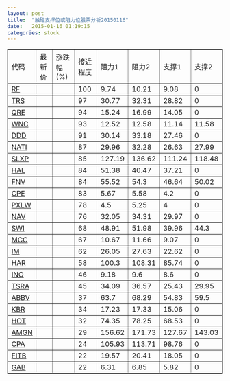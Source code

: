 ```yaml
---
layout: post
title:  "触碰支撑位或阻力位股票分析20150116"
date:   2015-01-16 01:19:15
categories: stock
---
```

<script type="text/javascript">
var stockList = []
stockList.push('gb_rf');
stockList.push('gb_trs');
stockList.push('gb_qre');
stockList.push('gb_wnc');
stockList.push('gb_ddd');
stockList.push('gb_nati');
stockList.push('gb_slxp');
stockList.push('gb_hal');
stockList.push('gb_fnv');
stockList.push('gb_cpe');
stockList.push('gb_pxlw');
stockList.push('gb_nav');
stockList.push('gb_swi');
stockList.push('gb_mcc');
stockList.push('gb_im');
stockList.push('gb_har');
stockList.push('gb_ino');
stockList.push('gb_tsra');
stockList.push('gb_abbv');
stockList.push('gb_kbr');
stockList.push('gb_hot');
stockList.push('gb_amgn');
stockList.push('gb_cpa');
stockList.push('gb_fitb');
stockList.push('gb_gab');
</script>
<table border="1">
 <tr>
 <td>代码</td>
 <td>最新价</td>
 <td>涨跌幅(%)</td>
 <td>接近程度</td>
 <td>阻力1</td>
 <td>阻力2</td>
 <td>支撑1</td>
 <td>支撑2</td>
</tr>
  <tr id="rf" class="green">
  <td><a href="http://stock.finance.sina.com.cn/usstock/quotes/RF.html" target="_blank">RF</a></td><td></td><td></td><td>100</td><td>9.74</td><td>10.21</td><td>9.08</td><td>0</td></tr>
  <tr id="trs" class="red">
  <td><a href="http://stock.finance.sina.com.cn/usstock/quotes/TRS.html" target="_blank">TRS</a></td><td></td><td></td><td>97</td><td>30.77</td><td>32.31</td><td>28.82</td><td>0</td></tr>
  <tr id="qre" class="red">
  <td><a href="http://stock.finance.sina.com.cn/usstock/quotes/QRE.html" target="_blank">QRE</a></td><td></td><td></td><td>94</td><td>15.24</td><td>16.99</td><td>14.05</td><td>0</td></tr>
  <tr id="wnc" class="red">
  <td><a href="http://stock.finance.sina.com.cn/usstock/quotes/WNC.html" target="_blank">WNC</a></td><td></td><td></td><td>93</td><td>12.52</td><td>12.58</td><td>11.14</td><td>11.58</td></tr>
  <tr id="ddd" class="red">
  <td><a href="http://stock.finance.sina.com.cn/usstock/quotes/DDD.html" target="_blank">DDD</a></td><td></td><td></td><td>91</td><td>30.14</td><td>33.18</td><td>27.46</td><td>0</td></tr>
  <tr id="nati" class="red">
  <td><a href="http://stock.finance.sina.com.cn/usstock/quotes/NATI.html" target="_blank">NATI</a></td><td></td><td></td><td>87</td><td>29.96</td><td>32.28</td><td>26.63</td><td>27.99</td></tr>
  <tr id="slxp" class="green">
  <td><a href="http://stock.finance.sina.com.cn/usstock/quotes/SLXP.html" target="_blank">SLXP</a></td><td></td><td></td><td>85</td><td>127.19</td><td>136.62</td><td>111.24</td><td>118.48</td></tr>
  <tr id="hal" class="green">
  <td><a href="http://stock.finance.sina.com.cn/usstock/quotes/HAL.html" target="_blank">HAL</a></td><td></td><td></td><td>84</td><td>51.38</td><td>40.47</td><td>37.21</td><td>0</td></tr>
  <tr id="fnv" class="green">
  <td><a href="http://stock.finance.sina.com.cn/usstock/quotes/FNV.html" target="_blank">FNV</a></td><td></td><td></td><td>84</td><td>55.52</td><td>54.3</td><td>46.64</td><td>50.02</td></tr>
  <tr id="cpe" class="red">
  <td><a href="http://stock.finance.sina.com.cn/usstock/quotes/CPE.html" target="_blank">CPE</a></td><td></td><td></td><td>83</td><td>5.67</td><td>5.58</td><td>4.2</td><td>0</td></tr>
  <tr id="pxlw" class="red">
  <td><a href="http://stock.finance.sina.com.cn/usstock/quotes/PXLW.html" target="_blank">PXLW</a></td><td></td><td></td><td>78</td><td>4.5</td><td>5.25</td><td>4</td><td>0</td></tr>
  <tr id="nav" class="red">
  <td><a href="http://stock.finance.sina.com.cn/usstock/quotes/NAV.html" target="_blank">NAV</a></td><td></td><td></td><td>76</td><td>32.05</td><td>34.31</td><td>29.97</td><td>0</td></tr>
  <tr id="swi" class="red">
  <td><a href="http://stock.finance.sina.com.cn/usstock/quotes/SWI.html" target="_blank">SWI</a></td><td></td><td></td><td>68</td><td>48.91</td><td>51.98</td><td>39.96</td><td>44.3</td></tr>
  <tr id="mcc" class="green">
  <td><a href="http://stock.finance.sina.com.cn/usstock/quotes/MCC.html" target="_blank">MCC</a></td><td></td><td></td><td>67</td><td>10.67</td><td>11.66</td><td>9.07</td><td>0</td></tr>
  <tr id="im" class="red">
  <td><a href="http://stock.finance.sina.com.cn/usstock/quotes/IM.html" target="_blank">IM</a></td><td></td><td></td><td>62</td><td>26.05</td><td>27.63</td><td>22.62</td><td>0</td></tr>
  <tr id="har" class="red">
  <td><a href="http://stock.finance.sina.com.cn/usstock/quotes/HAR.html" target="_blank">HAR</a></td><td></td><td></td><td>58</td><td>100.3</td><td>108.31</td><td>85.74</td><td>0</td></tr>
  <tr id="ino" class="red">
  <td><a href="http://stock.finance.sina.com.cn/usstock/quotes/INO.html" target="_blank">INO</a></td><td></td><td></td><td>46</td><td>9.18</td><td>9.6</td><td>8.6</td><td>0</td></tr>
  <tr id="tsra" class="red">
  <td><a href="http://stock.finance.sina.com.cn/usstock/quotes/TSRA.html" target="_blank">TSRA</a></td><td></td><td></td><td>45</td><td>34.09</td><td>36.57</td><td>25.43</td><td>29.95</td></tr>
  <tr id="abbv" class="red">
  <td><a href="http://stock.finance.sina.com.cn/usstock/quotes/ABBV.html" target="_blank">ABBV</a></td><td></td><td></td><td>37</td><td>63.7</td><td>68.29</td><td>54.83</td><td>59.5</td></tr>
  <tr id="kbr" class="green">
  <td><a href="http://stock.finance.sina.com.cn/usstock/quotes/KBR.html" target="_blank">KBR</a></td><td></td><td></td><td>34</td><td>17.23</td><td>17.33</td><td>15.06</td><td>0</td></tr>
  <tr id="hot" class="red">
  <td><a href="http://stock.finance.sina.com.cn/usstock/quotes/HOT.html" target="_blank">HOT</a></td><td></td><td></td><td>32</td><td>74.35</td><td>78.25</td><td>68.53</td><td>0</td></tr>
  <tr id="amgn" class="red">
  <td><a href="http://stock.finance.sina.com.cn/usstock/quotes/AMGN.html" target="_blank">AMGN</a></td><td></td><td></td><td>29</td><td>156.62</td><td>171.73</td><td>127.67</td><td>143.03</td></tr>
  <tr id="cpa" class="red">
  <td><a href="http://stock.finance.sina.com.cn/usstock/quotes/CPA.html" target="_blank">CPA</a></td><td></td><td></td><td>24</td><td>105.93</td><td>113.71</td><td>98.76</td><td>0</td></tr>
  <tr id="fitb" class="green">
  <td><a href="http://stock.finance.sina.com.cn/usstock/quotes/FITB.html" target="_blank">FITB</a></td><td></td><td></td><td>22</td><td>19.57</td><td>20.41</td><td>18.05</td><td>0</td></tr>
  <tr id="gab" class="red">
  <td><a href="http://stock.finance.sina.com.cn/usstock/quotes/GAB.html" target="_blank">GAB</a></td><td></td><td></td><td>22</td><td>6.31</td><td>6.85</td><td>5.82</td><td>0</td></tr>
</table>

